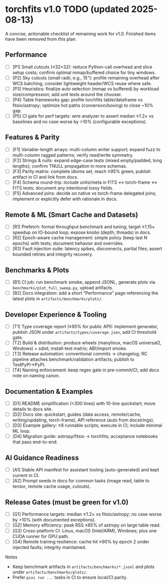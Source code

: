 # torchfits v1.0 TODO (updated 2025-08-13)

A concise, actionable checklist of remaining work for v1.0. Finished items have been removed from this plan.

## Performance

- [ ] [P1] Small cutouts (≤32×32): reduce Python-call overhead and slice setup costs; confirm optimal mmap/buffered choice for tiny windows.
- [ ] [P2] Sky cutouts (small radii, e.g., 15"): profile remaining overhead after WCS batching; consider lightweight header/WCS reuse where safe.
- [ ] [P3] Heuristics: finalize auto selection (mmap vs buffered) by workload size/compression; add unit tests around the chooser.
- [ ] [P4] Table frameworks gap: profile torchfits table/dataframe vs fitsio/astropy; optimize hot paths (conversion/boxing) to close ~10% gap.
- [ ] [P5] CI gate for perf targets: wire analyzer to assert median ≥1.2× vs baselines and no case worse by >10% (configurable exceptions).

## Features & Parity

- [ ] [F1] Variable-length arrays: multi-column writer support; expand fuzz to multi-column ragged patterns; verify read/write symmetry.
- [ ] [F2] Strings & nulls: expand edge-case tests (mixed empty/padded, long lengths); confirm TNULL propagation in more schemas.
- [ ] [F3] Parity matrix: complete idioms set, reach ≥95% green; publish artifact in CI and link from docs.
- [ ] [F4] Schema round-trip: include units/meta in FITS ↔ torch-frame ↔ FITS tests; document any intentional lossy fields.
- [ ] [F5] Advanced joins: decide on native vs torch-frame delegated joins; implement or explicitly defer with rationale in docs.

## Remote & ML (Smart Cache and Datasets)

- [ ] [R1] Prefetch: formal throughput benchmark and tuning; target ≥1.15× speedup on IO-bound loop; expose knobs (depth, threads) in docs.
- [ ] [R2] Epoch-aware cache management: simple policy (keep last N epochs) with tests; document behavior and overrides.
- [ ] [R3] Fault injection suite: latency spikes, disconnects, partial files; assert bounded retries and integrity recovery.

## Benchmarks & Plots

- [ ] [B1] CI job: run benchmark smoke, append JSONL, generate plots via `benchmarks/plot_full_sweep.py`, upload artifacts.
- [ ] [B2] Docs integration: add a short “Performance” page referencing the latest plots in `artifacts/benchmarks/plots/`.

## Developer Experience & Tooling

- [ ] [T1] Type coverage report (≥95% for public API): implement generator, publish JSON under `artifacts/types/coverage.json`, add CI threshold gate.
- [ ] [T2] Build & distribution: produce wheels (manylinux, macOS universal2, Windows) + sdist; install-test matrix; ABI/import smoke.
- [ ] [T3] Release automation: conventional commits → changelog; RC pipeline attaches benchmark/validation artifacts; publish to TestPyPI→PyPI.
- [ ] [T4] Naming enforcement: keep regex gate in pre-commit/CI; add docs note on naming canon.

## Documentation & Examples

- [ ] [D1] README simplification (<300 lines) with 10-line quickstart; move details to docs site.
- [ ] [D2] Docs site: quickstart, guides (data access, remote/cache, writing/updating, torch-frame), API reference (auto from docstrings).
- [ ] [D3] Example gallery: ≥8 runnable scripts; execute in CI; include minimal ML loop.
- [ ] [D4] Migration guide: astropy/fitsio → torchfits; acceptance notebooks that pass end-to-end.

## AI Guidance Readiness

- [ ] [A1] Stable API manifest for assistant tooling (auto-generated) and kept current in CI.
- [ ] [A2] Prompt seeds in docs for common tasks (image read, table to tensor, remote cache usage, cutouts).

## Release Gates (must be green for v1.0)

- [ ] [G1] Performance targets: median ≥1.2× vs fitsio/astropy; no case worse by >10% (with documented exceptions).
- [ ] [G2] Memory efficiency: peak RSS ≤85% of astropy on large table read.
- [ ] [G3] Cross-platform CI: Linux, macOS (Intel/ARM), Windows; plus one CUDA runner for GPU path.
- [ ] [G4] Remote training resilience: cache hit ≥90% by epoch 2 under injected faults; integrity maintained.

Notes

- Keep benchmark artifacts in `artifacts/benchmarks/*.jsonl` and plots under `artifacts/benchmarks/plots/`.
- Prefer `pixi run ...` tasks in CI to ensure local/CI parity.

